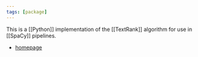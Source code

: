 ```yaml
---
tags: [package]
---
```


This is a [[Python]] implementation of the [[TextRank]] algorithm for use in [[SpaCy]] pipelines.

- [homepage](https://spacy.io/universe/project/spacy-pytextrank)